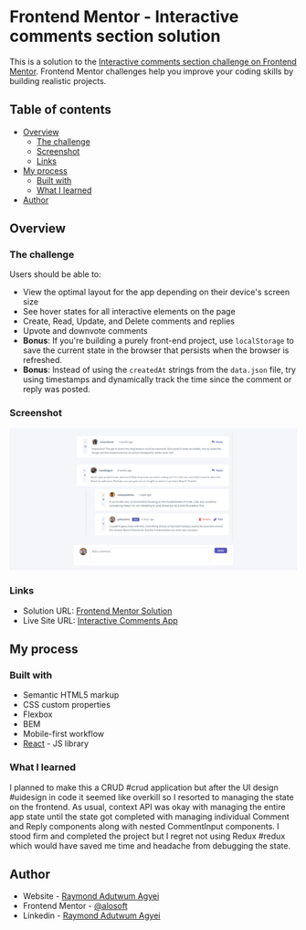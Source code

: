 # Frontend Mentor - Interactive comments section solution

This is a solution to the [Interactive comments section challenge on Frontend Mentor](https://www.frontendmentor.io/challenges/interactive-comments-section-iG1RugEG9). Frontend Mentor challenges help you improve your coding skills by building realistic projects. 

## Table of contents

- [Overview](#overview)
  - [The challenge](#the-challenge)
  - [Screenshot](#screenshot)
  - [Links](#links)
- [My process](#my-process)
  - [Built with](#built-with)
  - [What I learned](#what-i-learned)
- [Author](#author)

## Overview

### The challenge

Users should be able to:

- View the optimal layout for the app depending on their device's screen size
- See hover states for all interactive elements on the page
- Create, Read, Update, and Delete comments and replies
- Upvote and downvote comments
- **Bonus**: If you're building a purely front-end project, use `localStorage` to save the current state in the browser that persists when the browser is refreshed.
- **Bonus**: Instead of using the `createdAt` strings from the `data.json` file, try using timestamps and dynamically track the time since the comment or reply was posted.

### Screenshot

![](./comments_app.png)


### Links

- Solution URL: [Frontend Mentor Solution](https://www.frontendmentor.io/solutions/responsive-interactive-comments-app-with-react-js-whUS7u6kz)
- Live Site URL: [Interactive Comments App](https://frontend-mentor-interactive-comments.vercel.app/)

## My process

### Built with

- Semantic HTML5 markup
- CSS custom properties
- Flexbox
- BEM
- Mobile-first workflow
- [React](https://reactjs.org/) - JS library


### What I learned

I planned to make this a CRUD #crud application but after the UI design #uidesign in code it seemed like overkill so I resorted to managing the state on the frontend.
As usual, context API was okay with managing the entire app state until the state got completed with managing individual Comment and Reply components along with nested CommentInput components.
I stood firm and completed the project but I regret not using Redux #redux which would have saved me time and headache from debugging the state.


## Author

- Website - [Raymond Adutwum Agyei](https://corps-ai.herokuapp.com)
- Frontend Mentor - [@alosoft](https://www.frontendmentor.io/profile/alosoft)
- Linkedin - [Raymond Adutwum Agyei](https://www.linkedin.com/in/raymond-adutwum-agyei-366929117/)

